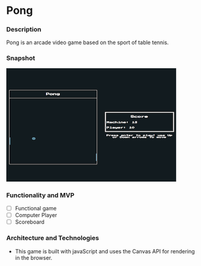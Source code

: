 # Pong

### Description
Pong is an arcade video game based on the sport of table tennis.

### Snapshot

![Pong](pong.png)


### Functionality and MVP

- [ ] Functional game
- [ ] Computer Player
- [ ] Scoreboard

### Architecture and Technologies

- This game is built with javaScript and uses the Canvas API for rendering in the browser.
